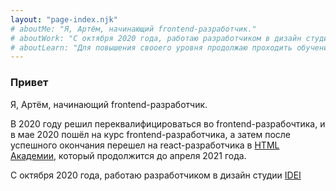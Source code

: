 ```yaml
---
layout: "page-index.njk"
# aboutMe: "Я, Артём, начинающий frontend-разработчик."
# aboutWork: "С октября 2020 года, работаю разработчиком в дизайн студии IDEI"
# aboutLearn: "Для повышения свооего уровня продолжаю проходить обучение в HTML Академии, смотрю курсы Udemy и изучаю различные источники для повышения своего уровня в профессии."
---
```


### Привет

Я, Артём, начинающий frontend-разработчик.

В 2020 году решил переквалифицироваться во frontend-разрабочтика, и в мае 2020 пошёл на курс frontend-разработчика, а затем после успешного окончания перешел на react-разработчика в [HTML Академии](https://htmlacademy.ru), который продолжится до апреля 2021 года.

С октября 2020 года, работаю разработчиком в дизайн студии [IDEI](https://d-idei.ru)
